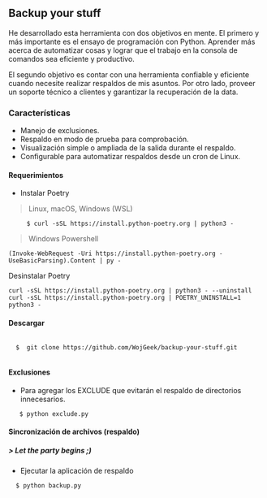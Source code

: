 ## Backup your stuff

He desarrollado esta herramienta con dos objetivos en mente. El primero y más importante es el ensayo de programación con Python. Aprender más acerca de automatizar cosas y lograr que el trabajo en la consola de comandos sea eficiente y productivo.

El segundo objetivo es contar con una herramienta confiable y eficiente cuando necesite realizar respaldos de mis asuntos. Por otro lado, proveer un soporte técnico a clientes y garantizar la recuperación de la data. 


### Características

- Manejo de exclusiones.
- Respaldo en modo de prueba para comprobación.
- Visualización simple o ampliada de la salida durante el respaldo.
- Configurable para automatizar respaldos desde un cron de Linux.


#### Requerimientos

- Instalar Poetry

> Linux, macOS, Windows (WSL)

```
     $ curl -sSL https://install.python-poetry.org | python3 -

``` 

> Windows Powershell

```
(Invoke-WebRequest -Uri https://install.python-poetry.org -UseBasicParsing).Content | py -

```

Desinstalar Poetry 

```
curl -sSL https://install.python-poetry.org | python3 - --uninstall
curl -sSL https://install.python-poetry.org | POETRY_UNINSTALL=1 python3 -
```

#### Descargar 


```

  $  git clone https://github.com/WojGeek/backup-your-stuff.git


```

#### Exclusiones

   - Para agregar los EXCLUDE que evitarán el respaldo de directorios innecesarios.

```
   $ python exclude.py

```


#### Sincronización de archivos (respaldo)

#####  > Let the party begins  ;)

   -  Ejecutar la aplicación de respaldo

```
  $ python backup.py


```






